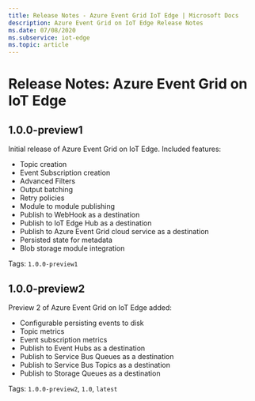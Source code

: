 ```yaml
---
title: Release Notes - Azure Event Grid IoT Edge | Microsoft Docs 
description: Azure Event Grid on IoT Edge Release Notes 
ms.date: 07/08/2020
ms.subservice: iot-edge
ms.topic: article
---
```


# Release Notes: Azure Event Grid on IoT Edge

## 1.0.0-preview1

Initial release of Azure Event Grid on IoT Edge. Included features:

* Topic creation
* Event Subscription creation
* Advanced Filters
* Output batching
* Retry policies
* Module to module publishing
* Publish to WebHook as a destination
* Publish to IoT Edge Hub as a destination
* Publish to Azure Event Grid cloud service as a destination
* Persisted state for metadata
* Blob storage module integration

Tags: `1.0.0-preview1`

## 1.0.0-preview2

Preview 2 of Azure Event Grid on IoT Edge added:

* Configurable persisting events to disk
* Topic metrics
* Event subscription metrics
* Publish to Event Hubs as a destination
* Publish to Service Bus Queues as a destination
* Publish to Service Bus Topics as a destination
* Publish to Storage Queues as a destination

Tags: `1.0.0-preview2`, `1.0`, `latest`